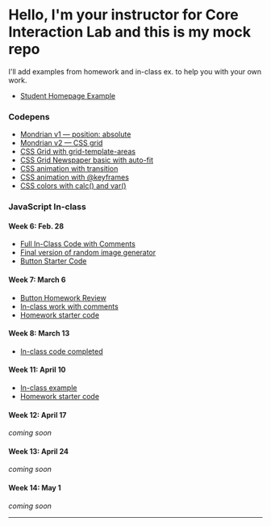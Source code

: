 # Hello, I'm your instructor for Core Interaction Lab and this is my mock repo

I'll add examples from homework and in-class ex. to help you with your own work.

- [Student Homepage Example](https://andrewlevinson.github.io/symmetrical-octo-potato/)

### Codepens

- [Mondrian v1 — position: absolute](https://codepen.io/andrew_levinson/pen/NWqxmog)
- [Mondrian v2 — CSS grid](https://codepen.io/andrew_levinson/pen/RwPrdzv)
- [CSS Grid with grid-template-areas](https://codepen.io/andrew_levinson/pen/BYqoRj)
- [CSS Grid Newspaper basic with auto-fit](https://codepen.io/andrew_levinson/pen/vYOGyON)
- [CSS animation with transition](https://codepen.io/andrew_levinson/pen/xxGEvYL)
- [CSS animation with @keyframes](https://codepen.io/andrew_levinson/pen/mdJrNXz)
- [CSS colors with calc() and var()](https://codepen.io/andrew_levinson/pen/PowXebj)

### JavaScript In-class

#### Week 6: Feb. 28

- [Full In-Class Code with Comments](lab/week-6/in-class/index-comments.html)
- [Final version of random image generator](lab/week-6/in-class/index-final.html)
- [Button Starter Code](lab/week-6/in-class/button.html)

#### Week 7: March 6

- [Button Homework Review](lab/week-7/hw-review.html)
- [In-class work with comments](lab/week-7/index-comments.html)
- [Homework starter code](lab/week-7/select-starter.html)

#### Week 8: March 13

- [In-class code completed](lab/week-8/)

#### Week 11: April 10

- [In-class example](lab/week-11/in-class-example/)
- [Homework starter code](lab/week-11/starter.html)

#### Week 12: April 17

<i>coming soon</i>

#### Week 13: April 24

<i>coming soon</i>

#### Week 14: May 1

<i>coming soon</i>

---
